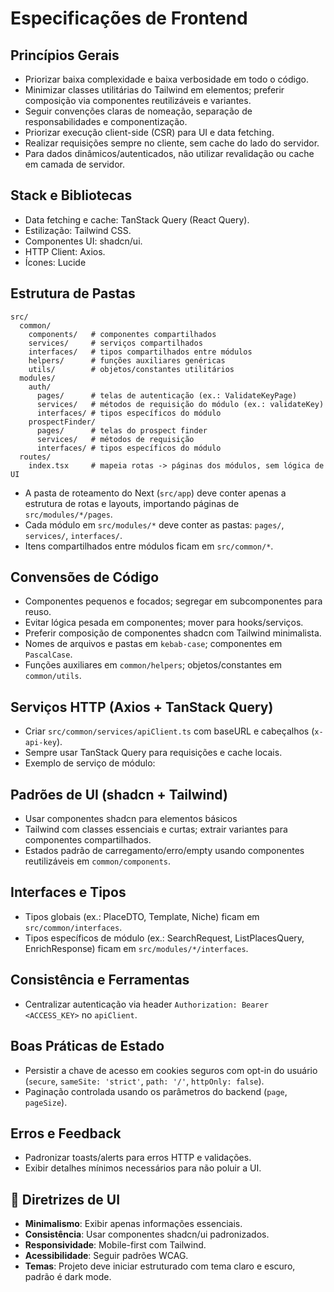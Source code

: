 # Especificações de Frontend

## Princípios Gerais
- Priorizar baixa complexidade e baixa verbosidade em todo o código.
- Minimizar classes utilitárias do Tailwind em elementos; preferir composição via componentes reutilizáveis e variantes.
- Seguir convenções claras de nomeação, separação de responsabilidades e componentização.
- Priorizar execução client-side (CSR) para UI e data fetching.
- Realizar requisições sempre no cliente, sem cache do lado do servidor.
- Para dados dinâmicos/autenticados, não utilizar revalidação ou cache em camada de servidor.

## Stack e Bibliotecas
- Data fetching e cache: TanStack Query (React Query).
- Estilização: Tailwind CSS.
- Componentes UI: shadcn/ui.
- HTTP Client: Axios.
- Ícones: Lucide

## Estrutura de Pastas
```
src/
  common/
    components/   # componentes compartilhados
    services/     # serviços compartilhados
    interfaces/   # tipos compartilhados entre módulos
    helpers/      # funções auxiliares genéricas
    utils/        # objetos/constantes utilitários
  modules/
    auth/
      pages/      # telas de autenticação (ex.: ValidateKeyPage)
      services/   # métodos de requisição do módulo (ex.: validateKey)
      interfaces/ # tipos específicos do módulo
    prospectFinder/
      pages/      # telas do prospect finder
      services/   # métodos de requisição
      interfaces/ # tipos específicos do módulo
  routes/
    index.tsx     # mapeia rotas -> páginas dos módulos, sem lógica de UI
```

- A pasta de roteamento do Next (`src/app`) deve conter apenas a estrutura de rotas e layouts, importando páginas de `src/modules/*/pages`.
- Cada módulo em `src/modules/*` deve conter as pastas: `pages/`, `services/`, `interfaces/`.
- Itens compartilhados entre módulos ficam em `src/common/*`.

## Convensões de Código
- Componentes pequenos e focados; segregar em subcomponentes para reuso.
- Evitar lógica pesada em componentes; mover para hooks/serviços.
- Preferir composição de componentes shadcn com Tailwind minimalista.
- Nomes de arquivos e pastas em `kebab-case`; componentes em `PascalCase`.
- Funções auxiliares em `common/helpers`; objetos/constantes em `common/utils`.

## Serviços HTTP (Axios + TanStack Query)
- Criar `src/common/services/apiClient.ts` com baseURL e cabeçalhos (`x-api-key`).
- Sempre usar TanStack Query para requisições e cache locais.
- Exemplo de serviço de módulo:

## Padrões de UI (shadcn + Tailwind)
- Usar componentes shadcn para elementos básicos
- Tailwind com classes essenciais e curtas; extrair variantes para componentes compartilhados.
- Estados padrão de carregamento/erro/empty usando componentes reutilizáveis em `common/components`.

## Interfaces e Tipos
- Tipos globais (ex.: PlaceDTO, Template, Niche) ficam em `src/common/interfaces`.
- Tipos específicos de módulo (ex.: SearchRequest, ListPlacesQuery, EnrichResponse) ficam em `src/modules/*/interfaces`.

## Consistência e Ferramentas
- Centralizar autenticação via header `Authorization: Bearer <ACCESS_KEY>` no `apiClient`.

## Boas Práticas de Estado
- Persistir a chave de acesso em cookies seguros com opt-in do usuário (`secure`, `sameSite: 'strict'`, `path: '/'`, `httpOnly: false`).
- Paginação controlada usando os parâmetros do backend (`page`, `pageSize`).

## Erros e Feedback
- Padronizar toasts/alerts para erros HTTP e validações.
- Exibir detalhes mínimos necessários para não poluir a UI.

## 🎨 Diretrizes de UI
- **Minimalismo**: Exibir apenas informações essenciais.
- **Consistência**: Usar componentes shadcn/ui padronizados.
- **Responsividade**: Mobile-first com Tailwind.
- **Acessibilidade**: Seguir padrões WCAG.
- **Temas**: Projeto deve iniciar estruturado com tema claro e escuro, padrão é dark mode.